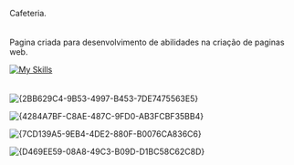 
Cafeteria.
<br>
<br>
<br>
Pagina criada para desenvolvimento de abilidades na criação de paginas web.

[![My Skills](https://skillicons.dev/icons?i=js,html,css)](https://skillicons.dev)
<br>
<br>
<br>
![{2BB629C4-9B53-4997-B453-7DE7475563E5}](https://github.com/user-attachments/assets/c04d48ad-77b2-49d4-9c15-8426f070a34d)


![{4284A7BF-C8AE-487C-9FD0-AB3FCBF35BB4}](https://github.com/user-attachments/assets/933633ae-6bc9-4521-b632-694d5b578d08)


![{7CD139A5-9EB4-4DE2-880F-B0076CA836C6}](https://github.com/user-attachments/assets/308d2e0b-a1e4-4cd6-8f30-c7039cc58cfe)

![{D469EE59-08A8-49C3-B09D-D1BC58C62C8D}](https://github.com/user-attachments/assets/bee806ff-1eb5-485b-9430-7ad88299337e)



